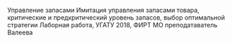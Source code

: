 Управление запасами
Имитация управления запасами товара, критические и предкритический уровень запасов, выбор оптимальной стратегии
Лаборная работа, УГАТУ 2018, ФИРТ МО преподатаватель Валеева
